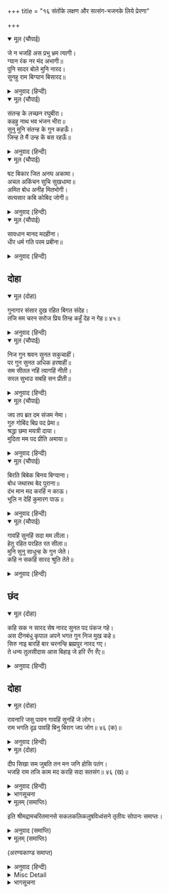 +++
title = "१६ संतोंके लक्षण और सत्संग-भजनके लिये प्रेरणा"

+++


<details open><summary>मूल (चौपाई)</summary>

जे न भजहिं अस प्रभु भ्रम त्यागी।  
ग्यान रंक नर मंद अभागी॥  
पुनि सादर बोले मुनि नारद।  
सुनहु राम बिग्यान बिसारद॥
</details>

<details><summary>अनुवाद (हिन्दी)</summary>

जो मनुष्य भ्रमको त्यागकर ऐसे प्रभुको नहीं भजते, वे ज्ञानके कंगाल, दुर्बुद्धि और अभागे हैं। फिर नारद मुनि आदरसहित बोले—हे विज्ञान-विशारद श्रीरामजी! सुनिये—॥ २॥
</details>

<details open><summary>मूल (चौपाई)</summary>

संतन्ह के लच्छन रघुबीरा।  
कहहु नाथ भव भंजन भीरा॥  
सुनु मुनि संतन्ह के गुन कहऊँ।  
जिन्ह ते मैं उन्ह कें बस रहऊँ॥
</details>

<details><summary>अनुवाद (हिन्दी)</summary>

हे रघुवीर! हे भव-भय (जन्म-मरणके भय)-का नाश करनेवाले मेरे नाथ! अब कृपा कर संतोंके लक्षण कहिये। [श्रीरामजीने कहा—] हे मुनि! सुनो, मैं संतोंके गुणोंको कहता हूँ, जिनके कारण मैं उनके वशमें रहता हूँ॥ ३॥
</details>

<details open><summary>मूल (चौपाई)</summary>

षट बिकार जित अनघ अकामा।  
अचल अकिंचन सुचि सुखधामा॥  
अमित बोध अनीह मितभोगी।  
सत्यसार कबि कोबिद जोगी॥
</details>

<details><summary>अनुवाद (हिन्दी)</summary>

वे संत [काम, क्रोध, लोभ, मोह, मद और मत्सर—इन] छः विकारों (दोषों) को जीते हुए, पापरहित, कामनारहित, निश्चल (स्थिरबुद्धि), अकिञ्चन (सर्वत्यागी), बाहर-भीतरसे पवित्र, सुखके धाम, असीम ज्ञानवान्, इच्छारहित, मिताहारी, सत्यनिष्ठ, कवि, विद्वान्, योगी,॥ ४॥
</details>

<details open><summary>मूल (चौपाई)</summary>

सावधान  मानद मदहीना।  
धीर धर्म गति परम प्रबीना॥
</details>

<details><summary>अनुवाद (हिन्दी)</summary>

सावधान, दूसरोंको मान देनेवाले, अभिमानरहित, धैर्यवान्, धर्मके ज्ञान और आचरणमें अत्यन्त निपुण,॥ ५॥
</details>

## दोहा


<details open><summary>मूल (दोहा)</summary>

गुनागार संसार दुख रहित बिगत संदेह।  
तजि मम चरन सरोज प्रिय तिन्ह कहुँ देह न गेह॥ ४५॥
</details>

<details><summary>अनुवाद (हिन्दी)</summary>

गुणोंके घर, संसारके दुःखोंसे रहित और सन्देहोंसे सर्वथा छूटे हुए होते हैं। मेरे चरणकमलोंको छोड़कर उनको न देह ही प्रिय होती है, न घर ही॥ ४५॥
</details>

<details open><summary>मूल (चौपाई)</summary>

निज गुन श्रवन सुनत सकुचाहीं।  
पर गुन सुनत अधिक हरषाहीं॥  
सम सीतल नहिं त्यागहिं नीती।  
सरल सुभाउ सबहि सन प्रीती॥
</details>

<details><summary>अनुवाद (हिन्दी)</summary>

कानोंसे अपने गुण सुननेमें सकुचाते हैं, दूसरोंके गुण सुननेसे विशेष हर्षित होते हैं। सम और शीतल हैं, न्यायका कभी त्याग नहीं करते। सरलस्वभाव होते हैं और सभीसे प्रेम रखते हैं॥ १॥
</details>

<details open><summary>मूल (चौपाई)</summary>

जप तप ब्रत दम संजम नेमा।  
गुरु गोबिंद बिप्र पद प्रेमा॥  
श्रद्धा छमा मयत्री दाया।  
मुदिता मम पद प्रीति अमाया॥
</details>

<details><summary>अनुवाद (हिन्दी)</summary>

वे जप, तप, व्रत, दम, संयम और नियममें रत रहते हैं और गुरु, गोविन्द तथा ब्राह्मणोंके चरणोंमें प्रेम रखते हैं। उनमें श्रद्धा, क्षमा, मैत्री, दया, मुदिता (प्रसन्नता) और मेरे चरणोंमें निष्कपट प्रेम होता है॥ २॥
</details>

<details open><summary>मूल (चौपाई)</summary>

बिरति बिबेक बिनय बिग्याना।  
बोध जथारथ बेद पुराना॥  
दंभ मान मद करहिं न काऊ।  
भूलि न देहिं कुमारग पाऊ॥
</details>

<details><summary>अनुवाद (हिन्दी)</summary>

तथा वैराग्य, विवेक, विनय, विज्ञान (परमात्माके तत्त्वका ज्ञान) और वेद-पुराणका यथार्थ ज्ञान रहता है। वे दम्भ, अभिमान और मद कभी नहीं करते और भूलकर भी कुमार्गपर पैर नहीं रखते॥ ३॥
</details>

<details open><summary>मूल (चौपाई)</summary>

गावहिं सुनहिं सदा मम लीला।  
हेतु रहित परहित रत सीला॥  
मुनि सुनु साधुन्ह के गुन जेते।  
कहि न सकहिं सारद श्रुति तेते॥
</details>

<details><summary>अनुवाद (हिन्दी)</summary>

सदा मेरी लीलाओंको गाते-सुनते हैं और बिना ही कारण दूसरोंके हितमें लगे रहनेवाले होते हैं। हे मुनि! सुनो, संतोंके जितने गुण हैं, उनको सरस्वती और वेद भी नहीं कह सकते॥ ४॥
</details>

## छंद


<details open><summary>मूल (दोहा)</summary>

कहि सक न सारद सेष नारद सुनत पद पंकज गहे।  
अस दीनबंधु कृपाल अपने भगत गुन निज मुख कहे॥  
सिरु नाइ बारहिं बार चरनन्हि ब्रह्मपुर नारद गए।  
ते धन्य तुलसीदास आस बिहाइ जे हरि रँग रँए॥
</details>

<details><summary>अनुवाद (हिन्दी)</summary>

‘शेष और शारदा भी नहीं कह सकते’ यह सुनते ही नारदजीने श्रीरामजीके चरणकमल पकड़ लिये। दीनबन्धु कृपालु प्रभुने इस प्रकार अपने श्रीमुखसे अपने भक्तोंके गुण कहे। भगवान् के चरणोंमें बार-बार सिर नवाकर नारदजी ब्रह्मलोकको चले गये। तुलसीदासजी कहते हैं कि वे पुरुष धन्य हैं, जो सब आशा छोड़कर केवल श्रीहरिके रंगमें रँग गये हैं।
</details>

## दोहा


<details open><summary>मूल (दोहा)</summary>

रावनारि जसु पावन गावहिं सुनहिं जे लोग।  
राम भगति दृढ़ पावहिं बिनु बिराग जप जोग॥ ४६ (क)॥
</details>

<details><summary>अनुवाद (हिन्दी)</summary>

जो लोग रावणके शत्रु श्रीरामजीका पवित्र यश गावेंगे और सुनेंगे, वे वैराग्य, जप और योगके बिना ही श्रीरामजीकी दृढ़ भक्ति पावेंगे॥ ४६(क)॥
</details>

<details open><summary>मूल (दोहा)</summary>

दीप सिखा सम जुबति तन मन जनि होसि पतंग।  
भजहि राम तजि काम मद करहि सदा सतसंग॥ ४६ (ख)॥
</details>

<details><summary>अनुवाद (हिन्दी)</summary>

युवती स्त्रियोंका शरीर दीपककी लौके समान है, हे मन! तू उसका पतिंगा न बन। काम और मदको छोड़कर श्रीरामचन्द्रजीका भजन कर और सदा सत्संग कर॥ ४६(ख)॥
</details>

<details><summary>भागसूचना</summary>

मासपारायण, बाईसवाँ विश्राम
</details>

<details open><summary>मूलम् (समाप्तिः)</summary>

इति श्रीमद्रामचरितमानसे सकलकलिकलुषविध्वंसने तृतीयः सोपानः समाप्तः।
</details>

<details><summary>अनुवाद (समाप्ति)</summary>

कलियुगके सम्पूर्ण पापोंको विध्वंस करनेवाले श्रीरामचरितमानसका  
यह तीसरा सोपान समाप्त हुआ।
</details>

<details open><summary>मूलम् (समाप्तिः)</summary>

(अरण्यकाण्ड समाप्त)
</details>

<details><summary>अनुवाद (हिन्दी)</summary>


</details>

<details><summary>Misc Detail</summary>

॥ श्रीगणेशाय नमः॥  
श्रीजानकीवल्लभो विजयते
</details>

<details><summary>भागसूचना</summary>

श्रीरामचरितमानस (चतुर्थ सोपान)
</details>